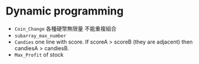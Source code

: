 # Dynamic programming

- `Coin_Change` 各種硬幣無限量 不能重複組合
- `subarray_max_number` 
- `Candies`
        one line with score.  If scoreA > scoreB (they are adjacent) then candiesA > candiesB. 
- `Max_Profit` of stock
        